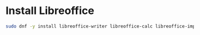 # Install Libreoffice

```bash
sudo dnf -y install libreoffice-writer libreoffice-calc libreoffice-impress
```